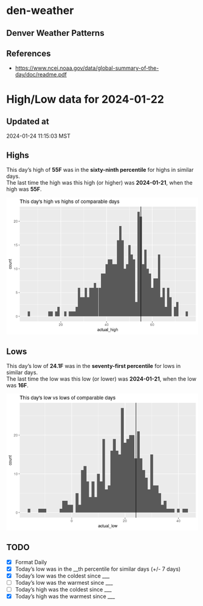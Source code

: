 

# den-weather

## Denver Weather Patterns

## References

- <https://www.ncei.noaa.gov/data/global-summary-of-the-day/doc/readme.pdf>

# High/Low data for 2024-01-22

## Updated at

2024-01-24 11:15:03 MST

## Highs

This day’s high of **55F** was in the **sixty-ninth percentile** for
highs in similar days.  
The last time the high was this high (or higher) was **2024-01-21**,
when the high was **55F**.

![](readme_files/figure-commonmark/unnamed-chunk-4-1.png)

## Lows

This day’s low of **24.1F** was in the **seventy-first percentile** for
lows in similar days.  
The last time the low was this low (or lower) was **2024-01-21**, when
the low was **16F**.

![](readme_files/figure-commonmark/unnamed-chunk-6-1.png)

## TODO

- [x] Format Daily
- [x] Today’s low was in the \_\_th percentile for similar days (+/- 7
  days)
- [x] Today’s low was the coldest since \_\_\_
- [ ] Today’s low was the warmest since \_\_\_
- [ ] Today’s high was the coldest since \_\_\_
- [x] Today’s high was the warmest since \_\_\_

